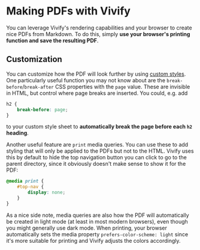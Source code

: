 # Making PDFs with Vivify

You can leverage Vivify's rendering capabilities and your browser to create
nice PDFs from Markdown. To do this, simply **use your browser's printing
function and save the resulting PDF**.

## Customization

You can customize how the PDF will look further by using [custom
styles](./customization.md). One particularly useful function you may not know
about are the `break-before`/`break-after` CSS properties with the `page`
value. These are invisible in HTML, but control where page breaks are inserted.
You could, e.g. add

```css
h2 {
    break-before: page;
}
```

to your custom style sheet to **automatically break the page before each `h2` heading**.

Another useful feature are `print` media queries. You can use these to add
styling that will only be applied to the PDFs but not to the HTML. Vivify uses
this by default to hide the top navigation button you can click to go to the
parent directory, since it obviously doesn't make sense to show it for the PDF:

```css
@media print {
    #top-nav {
        display: none;
    }
}
```

As a nice side note, media queries are also how the PDF will automatically be
created in light mode (at least in most modern browsers), even though you might
generally use dark mode. When printing, your browser automatically sets the
media property `prefers-color-scheme: light` since it's more suitable for
printing and Vivify adjusts the colors accordingly.
